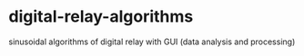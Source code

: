 # digital-relay-algorithms
sinusoidal algorithms of digital relay with GUI (data analysis and processing)
